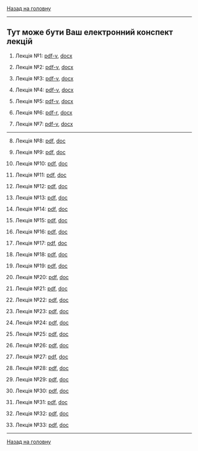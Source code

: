 <!--DEBUG-->

[Назад на головну](../README.md)

---

## Тут може бути Ваш електронний конспект лекцій

1. Лекція №1: [pdf-v](1-v.pdf), [docx](1.docx)

2. Лекція №2: [pdf-v](2-v.pdf), [docx](2.docx)

3. Лекція №3: [pdf-v](3-v.pdf), [docx](3.docx)

4. Лекція №4: [pdf-v](4-v.pdf), [docx](4.docx)

5. Лекція №5: [pdf-v](5-v.pdf), [docx](5.docx)

6. Лекція №6: [pdf-r](6-r.pdf), [docx](6.docx)

7. Лекція №7: [pdf-v](7-v.pdf), [docx](7.docx)

---

8. Лекція №8: [pdf](8.pdf), [doc](8.doc)

9. Лекція №9: [pdf](9.pdf), [doc](9.doc)

10. Лекція №10: [pdf](10.pdf), [doc](10.doc)

11. Лекція №11: [pdf](11.pdf), [doc](11.doc)

12. Лекція №12: [pdf](12.pdf), [doc](12.doc)

13. Лекція №13: [pdf](13.pdf), [doc](13.doc)

14. Лекція №14: [pdf](14.pdf), [doc](14.doc)

15. Лекція №15: [pdf](15.pdf), [doc](15.doc)

16. Лекція №16: [pdf](16.pdf), [doc](16.doc)

17. Лекція №17: [pdf](17.pdf), [doc](17.doc)

18. Лекція №18: [pdf](18.pdf), [doc](18.doc)

19. Лекція №19: [pdf](19.pdf), [doc](19.doc)

20. Лекція №20: [pdf](20.pdf), [doc](20.doc)

21. Лекція №21: [pdf](21.pdf), [doc](21.doc)

22. Лекція №22: [pdf](22.pdf), [doc](22.doc)

23. Лекція №23: [pdf](23.pdf), [doc](23.doc)

24. Лекція №24: [pdf](24.pdf), [doc](24.doc)

25. Лекція №25: [pdf](25.pdf), [doc](25.doc)

26. Лекція №26: [pdf](26.pdf), [doc](26.doc)

27. Лекція №27: [pdf](27.pdf), [doc](27.doc)

28. Лекція №28: [pdf](28.pdf), [doc](28.doc)

29. Лекція №29: [pdf](29.pdf), [doc](29.doc)

30. Лекція №30: [pdf](30.pdf), [doc](30.doc)

31. Лекція №31: [pdf](31.pdf), [doc](31.doc)

32. Лекція №32: [pdf](32.pdf), [doc](32.doc)

33. Лекція №33: [pdf](33.pdf), [doc](33.doc)

---

[Назад на головну](../README.md)
